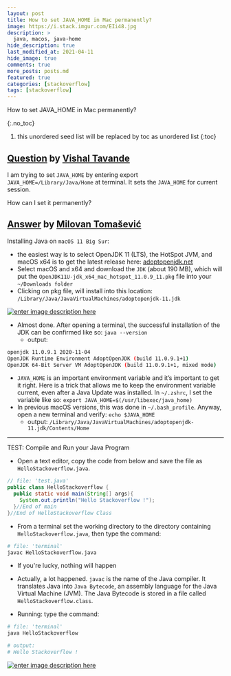 ```yaml
---
layout: post
title: How to set JAVA_HOME in Mac permanently?
image: https://i.stack.imgur.com/EIi48.jpg
description: >
  java, macos, java-home
hide_description: true
last_modified_at: 2021-04-11
hide_image: true
comments: true
more_posts: posts.md
featured: true
categories: [stackoverflow]
tags: [stackoverflow]
---
```


How to set JAVA_HOME in Mac permanently?

{:.no_toc}
1. this unordered seed list will be replaced by toc as unordered list
{:toc}

## [Question](https://stackoverflow.com/questions/14702702/how-to-set-java-home-in-mac-permanently) by [Vishal Tavande](https://stackoverflow.com/users/2009908/vishal-tavande)

I am trying to set `JAVA_HOME` by entering export `JAVA_HOME=/Library/Java/Home` at terminal. It sets the `JAVA_HOME` for current session.

How can I set it permanently?


## [Answer](https://stackoverflow.com/a/65162351/13155046) by [Milovan Tomašević](https://stackoverflow.com/users/13155046/milovan-tomašević)

Installing Java on `macOS 11 Big Sur`:
- the easiest way is to select OpenJDK 11 (LTS), the HotSpot JVM, and macOS x64 is to get the latest release here: [adoptopenjdk.net][1]
- Select macOS and x64 and download the `JDK` (about 190 MB), which will put the `OpenJDK11U-jdk_x64_mac_hotspot_11.0.9_11.pkg` file into your `~/Downloads folder`
- Clicking on pkg file, will install into this location: `/Library/Java/JavaVirtualMachines/adoptopenjdk-11.jdk`

[![enter image description here][2]][2]

- Almost done. After opening a terminal, the successful installation of the JDK can be confirmed like so: `java --version`
   - output:

```sh
openjdk 11.0.9.1 2020-11-04
OpenJDK Runtime Environment AdoptOpenJDK (build 11.0.9.1+1)
OpenJDK 64-Bit Server VM AdoptOpenJDK (build 11.0.9.1+1, mixed mode)
```

- `JAVA_HOME` is an important environment variable and it’s important to get it right. Here is a trick that allows me to keep the environment variable current, even after a Java Update was installed. In `~/.zshrc`, I set the variable like so: `export JAVA_HOME=$(/usr/libexec/java_home)`
- In previous macOS versions, this was done in `~/.bash_profile`. Anyway, open a new terminal and verify: `echo $JAVA_HOME`
   - output: `/Library/Java/JavaVirtualMachines/adoptopenjdk-11.jdk/Contents/Home`

***
TEST: Compile and Run your Java Program

- Open a text editor, copy the code from below and save the file as `HelloStackoverflow.java`. 
```java
// file: 'test.java'
public class HelloStackoverflow {
  public static void main(String[] args){
    System.out.println("Hello Stackoverflow !");
  }//End of main
}//End of HelloStackoverflow Class
```

- From a terminal set the working directory to the directory containing `HelloStackoverflow.java`, then type the command:

```sh
# file: 'terminal'
javac HelloStackoverflow.java
```

- If you're lucky, nothing will happen

- Actually, a lot happened. `javac` is the name of the Java compiler. It translates Java into `Java Bytecode`, an assembly language for the Java Virtual Machine (JVM). The Java Bytecode is stored in a file called `HelloStackoverflow.class`.

- Running: type the command:

~~~sh
# file: 'terminal'
java HelloStackoverflow

# output:
# Hello Stackoverflow !
~~~


[![enter image description here][3]][3]


  [1]: https://adoptopenjdk.net/archive.html?variant=openjdk11&jvmVariant=hotspot
  [2]: https://i.stack.imgur.com/EIi48.jpg
  [3]: https://i.stack.imgur.com/dp640.png
